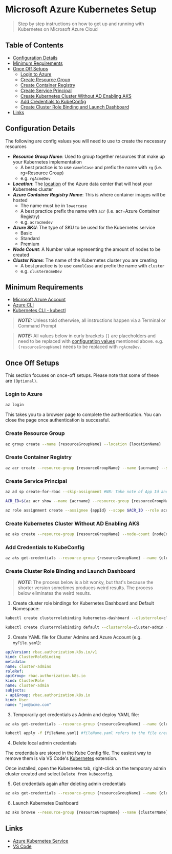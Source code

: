 # Microsoft Azure Kubernetes Setup
> Step by step instructions on how to get up and running with Kubernetes on Microsoft Azure Cloud

## Table of Contents

- [Configuration Details](#configuration-details)
- [Minimum Requirements](#minimum-requirements)
- [Once Off Setups](#once-off-setups)
    - [Login to Azure](#login-to-azure)
    - [Create Resource Group](#create-resource-group)
    - [Create Container Registry](#create-container-registry)
    - [Create Service Principal](#create-service-principal)
    - [Create Kubernetes Cluster Without AD Enabling AKS](#create-kubernetes-cluster-without-ad-enabling-aks)
    - [Add Credentials to KubeConfig](#add-credentials-to-kubeconfig)
    - [Create Cluster Role Binding and Launch Dashboard](#create-cluster-role-binding-and-launch-dashboard)
- [Links](#links)

## Configuration Details

The following are config values you will need to use to create the necessary resources

- ***Resource Group Name***: Used to group together resources that make up your Kubernetes implementation
   - A best practice is to use `camelCase` and prefix the name with `rg` (i.e. rg=Resource Group)
   - e.g. `rgAcmeDev`
- ***Location***: The [location](https://azure.microsoft.com/en-us/global-infrastructure/locations/) of the Azure data center that will host your Kubernetes cluster
- ***Azure Container Registry Name***: This is where container images will be hosted
    - The name must be in `lowercase`
    - A best practice prefix the name with `acr` (i.e. acr=Azure Container Registry)
    - e.g. `acracmedev`
- ***Azure SKU***: The type of SKU to be used for the Kubernetes service
    - Basic
    - Standard
    - Premium
- ***Node Count***: A Number value representing the amount of nodes to be created
- ***Cluster Name***: The name of the Kubernetes cluster you are creating
   - A best practice is to use `camelCase` and prefix the name with `cluster`
   - e.g. `clusterAcmeDev`

## Minimum Requirements

* [Microsoft Azure Account](https://azure.microsoft.com/en-us/free/?WT.mc_id=A261C142F)
* [Azure CLI](https://docs.microsoft.com/en-us/cli/azure/install-azure-cli?view=azure-cli-latest)
* [Kubernetes CLI - kubectl](https://kubernetes.io/docs/tasks/tools/install-kubectl/)

> ***NOTE:*** Unless told otherwise, all instructions happen via a Terminal or Command Prompt

> ***NOTE:*** All values below in curly brackets `{}` are placeholders and need to be replaced with [configuration values](#configuration-details) mentioned above. e.g. `{resourceGroupName}` needs to be replaced with `rgAcmeDev`.

## Once Off Setups

This section focuses on once-off setups. Please note that some of these are `(Optional)`.

### Login to Azure

```bash
az login
```
This takes you to a browser page to complete the authentication. You can close the page once authentication is successful.

### Create Resource Group

```bash
az group create --name {resourceGroupName} --location {locationName}
```

### Create Container Registry

```bash
az acr create --resource-group {resourceGroupName} --name {acrname} --sku {skuType} --location {locationName}
```

### Create Service Principal

```bash
az ad sp create-for-rbac --skip-assignment #NB: Take note of App Id and Secret/Password as they get used in the next few commands

ACR_ID=$(az acr show --name {acrname} --resource-group {resourceGroupName} --query "id" --output tsv)

az role assignment create --assignee {appId} --scope $ACR_ID --role acrpull
```

### Create Kubernetes Cluster Without AD Enabling AKS

```bash
az aks create --resource-group {resourceGroupName} --node-count {nodeCount} --name {clusterName} --location {locationName} --service-principal {appId} --client-secret {secretPassword} --generate-ssh-keys
```

### Add Credentials to KubeConfig

```bash
az aks get-credentials --resource-group {resourceGroupName} --name {clusterName} --overwrite-existing
```

### Create Cluster Role Binding and Launch Dashboard

> ***NOTE***: The process below is a bit wonky, but that's because the shorter version sometimes produces weird results. The process below eliminates the weird results.

1. Create cluster role bindings for Kubernetes Dashboard and Default Namespace:

```bash
kubectl create clusterrolebinding kubernetes-dashboard --clusterrole=cluster-admin --serviceaccount=kube-system:kubernetes-dashboard

kubectl create clusterrolebinding default --clusterrole=cluster-admin --serviceaccount=kube-system:default
```

2. Create YAML file for Cluster Admins and Azure Account (e.g. `myFile.yaml`):

```yaml
apiVersion: rbac.authorization.k8s.io/v1
kind: ClusterRoleBinding
metadata:
name: cluster-admins
roleRef:
apiGroup: rbac.authorization.k8s.io
kind: ClusterRole
name: cluster-admin
subjects:
- apiGroup: rbac.authorization.k8s.io
kind: User
name: "joe@acme.com"
```

3. Temporarily get credentials as Admin and deploy YAML file:

```bash
az aks get-credentials --resource-group {resourceGroupName} --name {clusterName} --admin

kubectl apply -f {fileName.yaml} #fileName.yaml refers to the file created in step 2
```

4. Delete local admin credentials

The credentials are stored in the Kube Config file. The easiest way to remove them is via VS Code's [Kubernetes](https://marketplace.visualstudio.com/items?itemName=ms-kubernetes-tools.vscode-kubernetes-tools) extension.

Once installed, open the Kubernetes tab, right-click on the temporary admin cluster created and select `Delete from kubeconfig`.

5. Get credentials again after deleting admin credentials

```bash
az aks get-credentials --resource-group {resourceGroupName} --name {clusterName}
```

6. Launch Kubernetes Dashboard

```bash
az aks browse --resource-group {resourceGroupName} --name {clusterName}
```

## Links

* [Azure Kubernetes Service](https://docs.microsoft.com/en-us/azure/aks/)
* [VS Code](https://code.visualstudio.com)